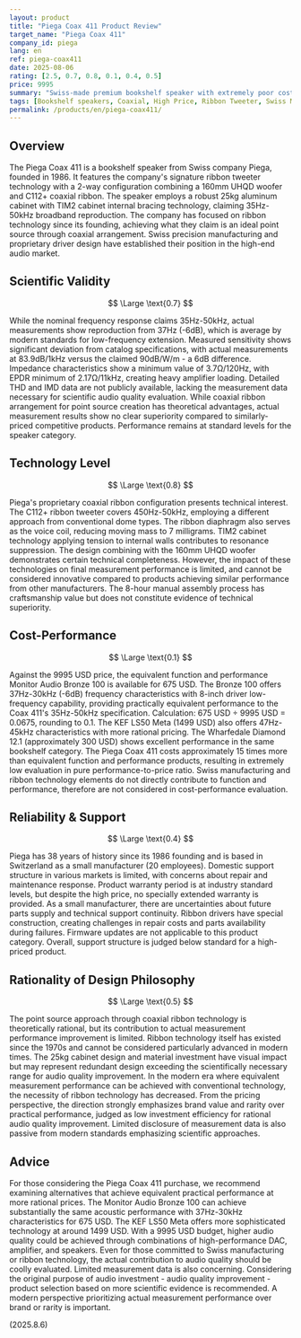 ```yaml
---
layout: product
title: "Piega Coax 411 Product Review"
target_name: "Piega Coax 411"
company_id: piega
lang: en
ref: piega-coax411
date: 2025-08-06
rating: [2.5, 0.7, 0.8, 0.1, 0.4, 0.5]
price: 9995
summary: "Swiss-made premium bookshelf speaker with extremely poor cost-performance compared to equivalent alternatives. While ribbon technology is interesting, measurement performance remains average by modern standards."
tags: [Bookshelf speakers, Coaxial, High Price, Ribbon Tweeter, Swiss Made]
permalink: /products/en/piega-coax411/
---
```

## Overview

The Piega Coax 411 is a bookshelf speaker from Swiss company Piega, founded in 1986. It features the company's signature ribbon tweeter technology with a 2-way configuration combining a 160mm UHQD woofer and C112+ coaxial ribbon. The speaker employs a robust 25kg aluminum cabinet with TIM2 cabinet internal bracing technology, claiming 35Hz-50kHz broadband reproduction. The company has focused on ribbon technology since its founding, achieving what they claim is an ideal point source through coaxial arrangement. Swiss precision manufacturing and proprietary driver design have established their position in the high-end audio market.

## Scientific Validity

$$ \Large \text{0.7} $$

While the nominal frequency response claims 35Hz-50kHz, actual measurements show reproduction from 37Hz (-6dB), which is average by modern standards for low-frequency extension. Measured sensitivity shows significant deviation from catalog specifications, with actual measurements at 83.9dB/1kHz versus the claimed 90dB/W/m - a 6dB difference. Impedance characteristics show a minimum value of 3.7Ω/120Hz, with EPDR minimum of 2.17Ω/11kHz, creating heavy amplifier loading. Detailed THD and IMD data are not publicly available, lacking the measurement data necessary for scientific audio quality evaluation. While coaxial ribbon arrangement for point source creation has theoretical advantages, actual measurement results show no clear superiority compared to similarly-priced competitive products. Performance remains at standard levels for the speaker category.

## Technology Level

$$ \Large \text{0.8} $$

Piega's proprietary coaxial ribbon configuration presents technical interest. The C112+ ribbon tweeter covers 450Hz-50kHz, employing a different approach from conventional dome types. The ribbon diaphragm also serves as the voice coil, reducing moving mass to 7 milligrams. TIM2 cabinet technology applying tension to internal walls contributes to resonance suppression. The design combining with the 160mm UHQD woofer demonstrates certain technical completeness. However, the impact of these technologies on final measurement performance is limited, and cannot be considered innovative compared to products achieving similar performance from other manufacturers. The 8-hour manual assembly process has craftsmanship value but does not constitute evidence of technical superiority.

## Cost-Performance

$$ \Large \text{0.1} $$

Against the 9995 USD price, the equivalent function and performance Monitor Audio Bronze 100 is available for 675 USD. The Bronze 100 offers 37Hz-30kHz (-6dB) frequency characteristics with 8-inch driver low-frequency capability, providing practically equivalent performance to the Coax 411's 35Hz-50kHz specification. Calculation: 675 USD ÷ 9995 USD = 0.0675, rounding to 0.1. The KEF LS50 Meta (1499 USD) also offers 47Hz-45kHz characteristics with more rational pricing. The Wharfedale Diamond 12.1 (approximately 300 USD) shows excellent performance in the same bookshelf category. The Piega Coax 411 costs approximately 15 times more than equivalent function and performance products, resulting in extremely low evaluation in pure performance-to-price ratio. Swiss manufacturing and ribbon technology elements do not directly contribute to function and performance, therefore are not considered in cost-performance evaluation.

## Reliability & Support

$$ \Large \text{0.4} $$

Piega has 38 years of history since its 1986 founding and is based in Switzerland as a small manufacturer (20 employees). Domestic support structure in various markets is limited, with concerns about repair and maintenance response. Product warranty period is at industry standard levels, but despite the high price, no specially extended warranty is provided. As a small manufacturer, there are uncertainties about future parts supply and technical support continuity. Ribbon drivers have special construction, creating challenges in repair costs and parts availability during failures. Firmware updates are not applicable to this product category. Overall, support structure is judged below standard for a high-priced product.

## Rationality of Design Philosophy

$$ \Large \text{0.5} $$

The point source approach through coaxial ribbon technology is theoretically rational, but its contribution to actual measurement performance improvement is limited. Ribbon technology itself has existed since the 1970s and cannot be considered particularly advanced in modern times. The 25kg cabinet design and material investment have visual impact but may represent redundant design exceeding the scientifically necessary range for audio quality improvement. In the modern era where equivalent measurement performance can be achieved with conventional technology, the necessity of ribbon technology has decreased. From the pricing perspective, the direction strongly emphasizes brand value and rarity over practical performance, judged as low investment efficiency for rational audio quality improvement. Limited disclosure of measurement data is also passive from modern standards emphasizing scientific approaches.

## Advice

For those considering the Piega Coax 411 purchase, we recommend examining alternatives that achieve equivalent practical performance at more rational prices. The Monitor Audio Bronze 100 can achieve substantially the same acoustic performance with 37Hz-30kHz characteristics for 675 USD. The KEF LS50 Meta offers more sophisticated technology at around 1499 USD. With a 9995 USD budget, higher audio quality could be achieved through combinations of high-performance DAC, amplifier, and speakers. Even for those committed to Swiss manufacturing or ribbon technology, the actual contribution to audio quality should be coolly evaluated. Limited measurement data is also concerning. Considering the original purpose of audio investment - audio quality improvement - product selection based on more scientific evidence is recommended. A modern perspective prioritizing actual measurement performance over brand or rarity is important.

(2025.8.6)
